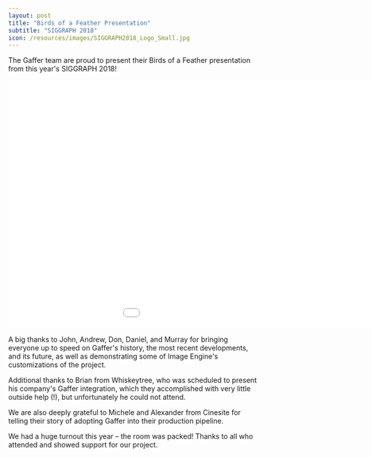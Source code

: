 ```yaml
---
layout: post
title: "Birds of a Feather Presentation"
subtitle: "SIGGRAPH 2018"
icon: /resources/images/SIGGRAPH2018_Logo_Small.jpg
---
```


The Gaffer team are proud to present their Birds of a Feather presentation from this year's SIGGRAPH 2018!

<div class="embed-responsive embed-responsive-16by9 mb-15">
    <iframe class="embed-responsive-item" src="//player.vimeo.com/video/291543603" width="1150" height="500" frameborder="0" scrolling="no" webkitallowfullscreen mozallowfullscreen allowfullscreen></iframe>
</div>

A big thanks to John, Andrew, Don, Daniel, and Murray for bringing everyone up to speed on Gaffer's history, the most recent developments, and its future, as well as demonstrating some of Image Engine's customizations of the project.

Additional thanks to Brian from Whiskeytree, who was scheduled to present his company's Gaffer integration, which they accomplished with very little outside help (!), but unfortunately he could not attend.

We are also deeply grateful to Michele and Alexander from Cinesite for telling their story of adopting Gaffer into their production pipeline.

We had a huge turnout this year – the room was packed! Thanks to all who attended and showed support for our project.
